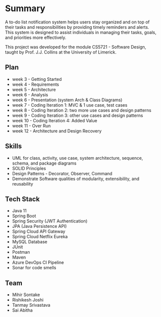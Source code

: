 # Summary

A to-do list notification system helps users stay organized and on top of their tasks and responsibilities by providing timely reminders and alerts. This system is designed to assist individuals in managing their tasks, goals, and priorities more effectively.

This project was developed for the module CS5721 - Software Design, taught by Prof. J.J. Collins at the University of Limerick.

## Plan
- week 3 - Getting Started
- week 4 - Requirements
- week 5 - Architecture
- week 6 - Analysis
- week 6 - Presentation (system Arch & Class Diagrams)
- week 7 - Coding Iteration 1: MVC & 1 use case, test cases
- week 8 - Coding Iteration 2: two more use cases and design patterns
- week 9 - Coding Iteration 3: other use cases and design patterns
- week 10 - Coding Iteration 4: Added Value
- week 11 - Over Run
- week 12 - Architecture and Design Recovery

## Skills
- UML for class, activity, use case, system architecture, sequence, schema, and package diagrams
- SOLID Principles
- Design Patterns - Decorator, Observer, Command
- Demonstrate Software qualities of modularity, extensibility, and reusability


## Tech Stack
- Java 11
- Spring Boot
- Spring Security (JWT Authentication)
- JPA (Java Persistence API)
- Spring Cloud API Gateway
- Spring Cloud Netflix Eureka
- MySQL Database
- JUnit
- Postman
- Maven
- Azure DevOps CI Pipeline
- Sonar for code smells
  
## Team
- Mihir Sontake
- Rishikesh Joshi
- Tanmay Srivastava
- Sai Abitha




